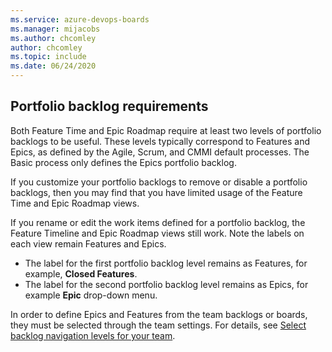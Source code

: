 ```yaml
---
ms.service: azure-devops-boards
ms.manager: mijacobs
ms.author: chcomley
author: chcomley
ms.topic: include
ms.date: 06/24/2020
---
```



<a id="portfolio-requirements" /> 


## Portfolio backlog requirements 

Both Feature Time and Epic Roadmap require at least two levels of portfolio backlogs to be useful. These levels typically correspond to Features and Epics, as defined by the Agile, Scrum, and CMMI default  processes. The Basic process only defines the Epics portfolio backlog. 

If you customize your portfolio backlogs to remove or disable a portfolio backlogs, then you may find that you have limited usage of the Feature Time and Epic Roadmap views. 

If you rename or edit the work items defined for a portfolio backlog, the Feature Timeline and Epic Roadmap views still work. Note the labels on each view remain Features and Epics.  

- The label for the first portfolio backlog level  remains as Features, for example, **Closed Features**. 
- The label for the second portfolio backlog level remains as Epics, for example **Epic** drop-down menu.  

In order to define Epics and Features from the team backlogs or boards, they must be selected through the team settings. For details, see [Select backlog navigation levels for your team](../../organizations/settings/select-backlog-navigation-levels.md).